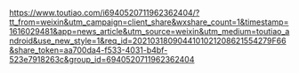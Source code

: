 https://www.toutiao.com/i6940520711962362404/?tt_from=weixin&utm_campaign=client_share&wxshare_count=1&timestamp=1616029481&app=news_article&utm_source=weixin&utm_medium=toutiao_android&use_new_style=1&req_id=2021031809044101021208621554279F66&share_token=aa700da4-f533-4031-b4bf-523e7918263c&group_id=6940520711962362404